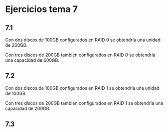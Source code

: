 # Ejercicios tema 7

## 7.1

Con dos discos de 100GB configurados en RAID 0 se obtendría una unidad de 200GB.

Con tres discos de 200GB también configurados en RAID 0 se obtendría una capacidad de 600GB.

## 7.2

Con dos discos de 100GB configurados en RAID 1 se obtendría una unidad de 100GB.

Con tres discos de 200GB también configurados en RAID 1 se obtendría una capacidad de 200GB.

## 7.3

